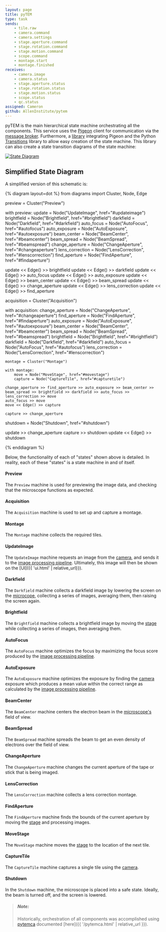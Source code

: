```yaml
---
layout: page
title: pyTEM
type: task
sends:
    - tile.raw
    - camera.command
    - camera.settings
    - stage.aperture.command
    - stage.rotation.command
    - stage.motion.command
    - scope.command
    - montage.start
    - montage.finished
receives:
    - camera.image
    - camera.status
    - stage.aperture.status
    - stage.rotation.status
    - stage.motion.status
    - scope.status
    - qc.status
assigned: Cameron
github: AllenInstitute/pytem
---
```


pyTEM is the main hierarchical state machine orchestrating all the components.
This service uses the [Pigeon](https://pigeon.readthedocs.io/en/latest/) client for communication via the [message broker](/broker.html).
Furthermore, a [library](https://github.com/AllenInstitute/pigeon-transitions) integrating Pigeon and the Python [Transitions](https://github.com/pytransitions/transitions) library to allow easy creation of the state machine.
This library can also create a state transition diagrams of the state machine:

[![State Diagram](/graph.png)](/graph.png)

## Simplified State Diagram

A simplified version of this schematic is:

{% diagram layout=dot %}
from diagrams import Cluster, Node, Edge

preview = Cluster("Preview")

with preview:
    update = Node("UpdateImage", href="#updateimage")
    brightfield = Node("Brightfield", href="#brightfield")
    darkfield = Node("Darkfield", href="#darkfield")
    auto_focus = Node("AutoFocus", href="#autofocus")
    auto_exposure = Node("AutoExposure", href="#autoexposure")
    beam_center = Node("BeamCenter", href="#beamcenter")
    beam_spread = Node("BeamSpread", href="#beamspread")
    change_aperture = Node("ChangeAperture", href="#changeaperture")
    lens_correction = Node("LensCorrection", href="#lenscorrection")
    find_aperture = Node("FindAperture", href="#findaperture")

update << Edge() >> brightfield
update << Edge() >> darkfield
update << Edge() >> auto_focus
update << Edge() >> auto_exposure
update << Edge() >> beam_center
update << Edge() >> beam_spread
update << Edge() >> change_aperture
update << Edge() >> lens_correction
update << Edge() >> find_aperture

acquisition = Cluster("Acquisition")

with acquisition:
    change_aperture = Node("ChangeAperture", href="#changeaperture")
    find_aperture = Node("FindAperture", href="#findaperture")
    auto_exposure = Node("AutoExposure", href="#autoexposure")
    beam_center = Node("BeamCenter", href="#beamcenter")
    beam_spread = Node("BeamSpread", href="#beamspread")
    brightfield = Node("Brightfield", href="#brightfield")
    darkfield = Node("Darkfield", href="#darkfield")
    auto_focus = Node("AutoFocus", href="#autofocus")
    lens_correction = Node("LensCorrection", href="#lenscorrection")

    montage = Cluster("Montage")

    with montage:
        move = Node("MoveStage", href="#movestage")
        capture = Node("CaptureTile", href="#capturetile")

    change_aperture >> find_aperture >> auto_exposure >> beam_center >> beam_spread >> brightfield >> darkfield >> auto_focus >> lens_correction >> move
    auto_focus >> move
    move << Edge() >> capture

    capture >> change_aperture

shutdown = Node("Shutdown", href="#shutdown")

update >> change_aperture
capture >> shutdown
update << Edge() >> shutdown

{% enddiagram %}

Below, the functionality of each of "states" shown above is detailed.
In reality, each of these "states" is a state machine in and of itself.

#### Preview

The `Preview` machine is used for previewing the image data, and checking that the microscope functions as expected.

#### Acquisition

The `Acquisition` machine is used to set up and capture a montage.

#### Montage

The `Montage` machine collects the required tiles.

#### UpdateImage

The `UpdateImage` machine requests an image from the [camera](camera.html), and sends it to the [image processing pipeline](pipeline.html).
Ultimately, this image will then be shown on the [UI]({{ 'ui.html' | relative_url}}).

#### Darkfield

The `Darkfield` machine collects a darkfield image by lowering the screen on the [microcope](scope.html), collecting a series of images, averaging them, then raising the screen again.

#### Brightfield

The `Brightfield` machine collects a brightfield image by moving the [stage](stage.html) while collecting a series of images, then averaging them.

#### AutoFocus

The `AutoFocus` machine optimizes the focus by maximizing the focus score produced by the [image processing pipeline](pipeline.html).

#### AutoExposure

The `AutoExposure` machine optimizes the exposure by finding the [camera](camera.html) exposure which produces a mean value within the correct range as calculated by the [image processing pipeline](pipeline.html).

#### BeamCenter

The `BeamCenter` machine centers the electron beam in the [microscope's](scope.html) field of view.

#### BeamSpread

The `BeamSpread` machine spreads the beam to get an even density of electrons over the field of view.

#### ChangeAperture

The `ChangeAperture` machine changes the current aperture of the tape or stick that is being imaged.

#### LensCorrection

The `LensCorrection` machine collects a lens correction montage.

#### FindAperture

The `FindAperture` machine finds the bounds of the current aperture by moving the [stage](stage.html) and processing images.

#### MoveStage

The `MoveStage` machine moves the [stage](stage.html) to the location of the next tile.

#### CaptureTile

The `CaptureTile` machine captures a single tile using the [camera](camera.html).

#### Shutdown

In the `Shutdown` machine, the microscope is placed into a safe state.
Ideally, the beam is turned off, and the screen is lowered.

> ##### Note:
> Historically, orchestration of all components was accomplished using [pytemca](https://github.com/AllenInstitute/pytemca) documented [here]({{ '/pytemca.html'  | relative_url }}).
